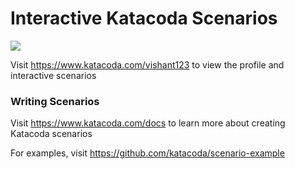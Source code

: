 # Interactive Katacoda Scenarios

[![](http://shields.katacoda.com/katacoda/vishant123/count.svg)](https://www.katacoda.com/vishant123 "Get your profile on Katacoda.com")

Visit https://www.katacoda.com/vishant123 to view the profile and interactive scenarios

### Writing Scenarios
Visit https://www.katacoda.com/docs to learn more about creating Katacoda scenarios

For examples, visit https://github.com/katacoda/scenario-example
